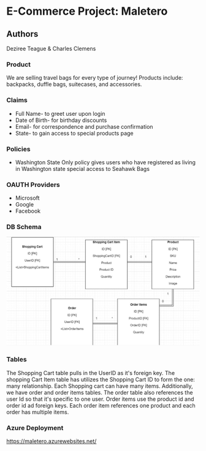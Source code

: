 # E-Commerce Project: Maletero

## Authors

Deziree Teague & Charles Clemens

### Product

We are selling travel bags for every type of journey!  Products include: backpacks, duffle bags, suitecases, and accessories.

### Claims

* Full Name- to greet user upon login
* Date of Birth- for birthday discounts
* Email- for correspondence and purchase confirmation 
* State- to gain access to special products page

### Policies

* Washington State Only policy gives users who have registered as living in Washington state special access to Seahawk Bags

### OAUTH Providers

* Microsoft
* Google
* Facebook

### DB Schema

![db](./Maletero/Maletero/Assets/DbSchema.JPG)

### Tables

The Shopping Cart table pulls in the UserID as it's foreign key.  The shopping Cart Item table has utilizes the Shopping Cart ID to form the one: many relationship.  Each Shopping cart can have many items.  Additionally, we have order and order items tables.  The order table also references the user Id so that it's specific to one user.  Order items use the product id and order id ad foreign keys.  Each order item references one product and each order has multiple items.  

### Azure Deployment

<https://maletero.azurewebsites.net/>